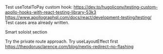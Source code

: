 Test useTotalToPay custom hook:
https://dev.to/hugoliconv/testing-custom-apollo-hooks-with-react-testing-library-53k3
https://www.apollographql.com/docs/react/development-testing/testing/
Test cases area already written.

Smart soloist section

Try the private route approach.
Try useLayoutEffect first
https://theodorusclarence.com/blog/nextjs-redirect-no-flashing
